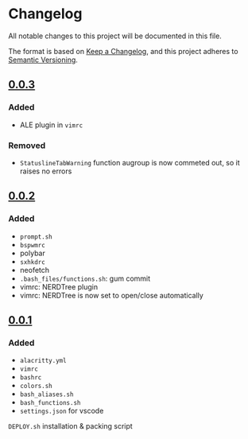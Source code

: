# Changelog

All notable changes to this project will be documented in this file.

The format is based on [Keep a Changelog](https://keepachangelog.com/en/1.0.0/),
and this project adheres to [Semantic Versioning](https://semver.org/spec/v2.0.0.html).

## [0.0.3]
### Added
- ALE plugin in `vimrc`

### Removed
- `StatuslineTabWarning` function augroup is now commeted out, so it raises no
  errors

## [0.0.2]
### Added
- `prompt.sh`
- `bspwmrc`
- polybar
- `sxhkdrc`
- neofetch
- `.bash_files/functions.sh`: gum commit
- vimrc: NERDTree plugin
- vimrc: NERDTree is now set to open/close automatically

## [0.0.1]
### Added
- `alacritty.yml`
- `vimrc`
- `bashrc`
- `colors.sh`
- `bash_aliases.sh`
- `bash_functions.sh`
- `settings.json` for vscode

`DEPLOY.sh` installation & packing script


[unreleased]: https://github.com/mb6ockatf/dotfiles/compare/v0.0.1...HEAD
[0.0.3]: https://github.com/mb6ockatf/dotfiles/releases/tag/v0.0.3
[0.0.2]: https://github.com/mb6ockatf/dotfiles/releases/tag/v0.0.2
[0.0.1]: https://github.com/mb6ockatf/dotfiles/releases/tag/v0.0.1

